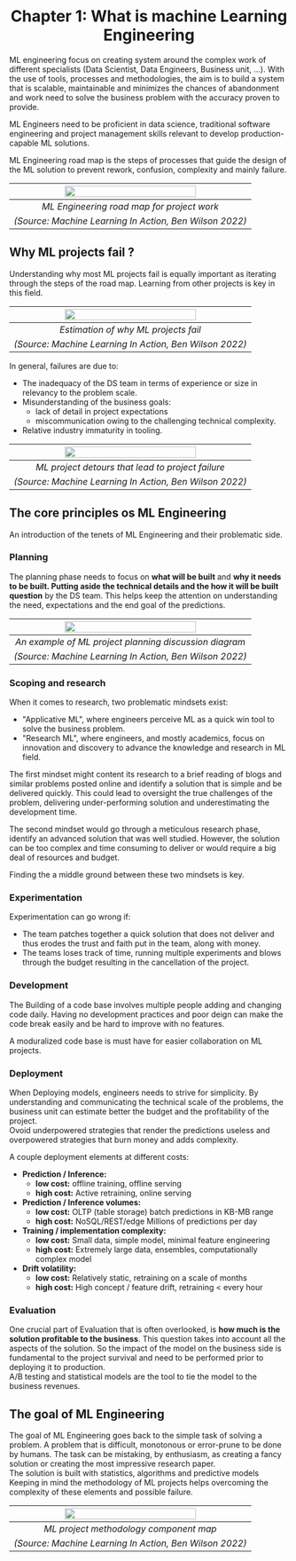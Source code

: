 <div align="center">

# Chapter 1: What is machine Learning Engineering
</div>
ML engineering focus on creating system around the complex work of different specialists (Data Scientist, Data Engineers, Business unit, ...). With the use of tools, processes and methodologies, the aim is to build a system that is scalable, maintainable and minimizes the chances of abandonment and work need to solve the business problem with the accuracy proven to provide.

ML Engineers need to be proficient in data science, traditional software engineering and project management skills relevant to develop production-capable ML solutions.

ML Engineering road map is the steps of processes that guide the design of the ML solution to prevent rework, confusion, complexity and mainly failure.

<div align="center">

| <img width="75%" src="resources/ch1-ml-road-map.png"> | 
|:--:| 
| *ML Engineering road map for project work* |
| *(Source: Machine Learning In Action, Ben Wilson 2022)* |
</div>

## Why ML projects fail ?
Understanding why most ML projects fail is equally important as iterating through the steps of the road map. Learning from other projects is key in this field.

<div align="center">

| <img width="75%" src="resources/ch1-why-ml-projects-fail.png"> | 
|:--:| 
| *Estimation of why ML projects fail* |
| *(Source: Machine Learning In Action, Ben Wilson 2022)* |
</div>

In general, failures are due to:
* The inadequacy of the DS team in terms of experience or size in relevancy to the problem scale.
* Misunderstanding of the business goals:
  * lack of detail in project expectations
  * miscommunication owing to the challenging technical complexity.
* Relative industry immaturity in tooling.

<div align="center">

| <img width="75%" src="resources/ch1-ml-project-detours.png"> | 
|:--:| 
| *ML project detours that lead to project failure* |
| *(Source: Machine Learning In Action, Ben Wilson 2022)* |
</div>

## The core principles os ML Engineering
An introduction of the tenets of ML Engineering and their problematic side.
### Planning
The planning phase needs to focus on **what will be built** and **why it needs to be built. Putting aside the technical details and the how it will be built question** by the DS team. This helps keep the attention on understanding the need, expectations and the end goal of the predictions.

<div align="center">

| <img width="75%" src="resources/ch1-planning-discussion-diagram.png"> | 
|:--:| 
| *An example of ML project planning discussion diagram* |
| *(Source: Machine Learning In Action, Ben Wilson 2022)* |
</div>

### Scoping and research
When it comes to research, two problematic mindsets exist:
* "Applicative ML", where engineers perceive ML as a quick win tool to solve the business problem.
* "Research ML", where engineers, and mostly academics, focus on innovation and discovery to advance the knowledge and research in ML field.

The first mindset might content its research to a brief reading of blogs and similar problems posted online and identify a solution that is simple and be delivered quickly. This could lead to oversight the true challenges of the problem, delivering under-performing solution and underestimating the development time.

The second mindset would go through a meticulous research phase, identify an advanced solution that was well studied. However, the solution can be too complex and time consuming to deliver or would require a big deal of resources and budget.

Finding the a middle ground between these two mindsets is key.

### Experimentation
Experimentation can go wrong if:
* The team patches together a quick solution that does not deliver and thus  erodes the trust and faith put in the team, along with money.
* The teams loses track of time, running multiple experiments and blows through the budget resulting in the cancellation of the project.

### Development
The Building of a code base involves multiple people adding and changing code daily. Having no development practices and poor deign can make the code break easily and be hard to improve with no features.

A moduralized code base is must have for easier collaboration on ML projects.

### Deployment

When Deploying models, engineers needs to strive for simplicity. By understanding and communicating the technical scale of the problems, the business unit can estimate better the budget and the profitability of the project.   
Ovoid underpowered strategies that render the predictions useless and overpowered strategies that burn money and adds complexity.

A couple deployment elements at different costs:
* **Prediction / Inference:**
  * **low cost:** offline training, offline serving
  * **high cost:** Active retraining, online serving
* **Prediction / Inference volumes:**
  * **low cost:** OLTP (table storage) batch predictions in KB-MB range
  * **high cost:** NoSQL/REST/edge Millions of predictions per day
* **Training / implementation complexity:**
  * **low cost:** Small data, simple model, minimal feature engineering
  * **high cost:** Extremely large data, ensembles, computationally complex model
* **Drift volatility:**
  * **low cost:** Relatively static, retraining on a scale of months
  * **high cost:** High concept / feature drift, retraining < every hour

### Evaluation
One crucial part of Evaluation that is often overlooked, is **how much is the solution profitable to the business**. This question takes into account all the aspects of the solution. So the impact of the model on the business side is fundamental to the project survival and need to be performed prior to deploying it to production.  
A/B testing and statistical models are the tool to tie the model to the business revenues.

## The goal of ML Engineering
The goal of ML Engineering goes back to the simple task of solving a problem. A problem that is difficult, monotonous or error-prune to be done by humans. The task can be mistaking, by enthusiasm, as creating a fancy solution or creating the most impressive research paper.  
The solution is built with statistics, algorithms and predictive models  
Keeping in mind the methodology of ML projects helps overcoming the complexity of these elements and possible failure.

<div align="center">

| <img width="75%" src="resources/ch1-ml-methodo-map.png"> | 
|:--:| 
| *ML project methodology component map* |
| *(Source: Machine Learning In Action, Ben Wilson 2022)* |
</div>